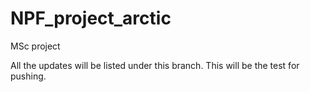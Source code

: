 # NPF_project_arctic
MSc project

All the updates will be listed under this branch.
This will be the test for pushing.